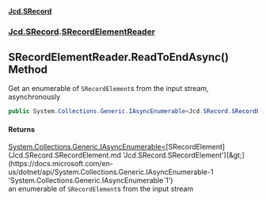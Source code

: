 #### [Jcd.SRecord](index.md 'index')
### [Jcd.SRecord](Jcd.SRecord.md 'Jcd.SRecord').[SRecordElementReader](Jcd.SRecord.SRecordElementReader.md 'Jcd.SRecord.SRecordElementReader')

## SRecordElementReader.ReadToEndAsync() Method

Get an enumerable of `SRecordElement`s from the input stream, asynchronously

```csharp
public System.Collections.Generic.IAsyncEnumerable<Jcd.SRecord.SRecordElement> ReadToEndAsync();
```

#### Returns
[System.Collections.Generic.IAsyncEnumerable&lt;](https://docs.microsoft.com/en-us/dotnet/api/System.Collections.Generic.IAsyncEnumerable-1 'System.Collections.Generic.IAsyncEnumerable`1')[SRecordElement](Jcd.SRecord.SRecordElement.md 'Jcd.SRecord.SRecordElement')[&gt;](https://docs.microsoft.com/en-us/dotnet/api/System.Collections.Generic.IAsyncEnumerable-1 'System.Collections.Generic.IAsyncEnumerable`1')  
an enumerable of `SRecordElement`s from the input stream